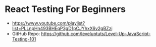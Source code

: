 # React Testing For Beginners

* <https://www.youtube.com/playlist?list=PLLnpHn493BHEqP3gD1pCJYhxX6v2gBZzj>
* GitHub Repo: <https://github.com/leveluptuts/Level-Up-JavaScript-Testing-101>